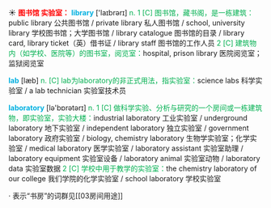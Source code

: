☀ <font color="red">**图书馆 实验室：**</font>
<font color="sky blue">**library**</font> ['laɪbrərɪ] 
<font color="#00b050">n. 1 [C] 图书馆，藏书阁，是一栋建筑：</font>public library 公共图书馆 / private library 私人图书馆 / school, university library 学校图书馆；大学图书馆 / library catalogue 图书馆的目录 / library card, library ticket（英）借书证 / library staff 图书馆的工作人员 <font color="#00b050">2 [C] 建筑物内（如学校、医院等）的图书室，阅览室：</font>hospital, prison library 医院阅览室；监狱阅览室

<font color="sky blue">**lab**</font> [læb] 
<font color="#00b050">n. [C] lab为laboratory的非正式用法，指实验室：</font>science labs 科学实验室 / a lab technician 实验室技术员

<font color="sky blue">**laboratory**</font> [lə'bɒrətərɪ] 
<font color="#00b050">n. 1 [C] 做科学实验、分析与研究的一个房间或一栋建筑物，即实验室，实验大楼：</font>industrial laboratory 工业实验室 / underground laboratory 地下实验室 / independent laboratory 独立实验室 / government laboratory 政府实验室 / biology, chemistry laboratory 生物学实验室；化学实验室 / medical laboratory 医学实验室 / laboratory assistant 实验室助理 / laboratory equipment 实验室设备 / laboratory animal 实验室动物 / laboratory data 实验室数据 <font color="#00b050">2 [C] 学校中用于教学的实验室：</font>the chemistry laboratory of our college 我们学院的化学实验室 / school laboratory 学校实验室

· 表示“书房”的词群见[[03房间用途]]
